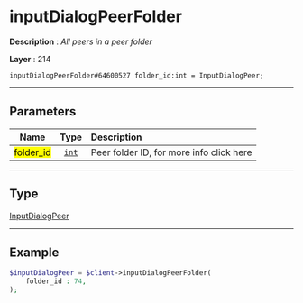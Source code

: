 # inputDialogPeerFolder

**Description** : *All peers in a peer folder*

**Layer** : 214

```tl
inputDialogPeerFolder#64600527 folder_id:int = InputDialogPeer;
```

---

## Parameters

| Name | Type | Description |
| :---: | :---: | :--- |
| <mark>folder_id</mark> | [`int`](type/int) | Peer folder ID, for more info click here |

---

## Type

[InputDialogPeer](type/InputDialogPeer)

---

## Example

```php
$inputDialogPeer = $client->inputDialogPeerFolder(
	folder_id : 74,
);
```
